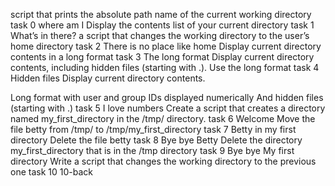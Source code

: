 script that prints the absolute path name of the current working directory
task 0 where am I
Display the contents list of your current directory
task 1 What’s in there?
a script that changes the working directory to the user’s home directory
task 2 There is no place like home
Display current directory contents in a long format
task 3 The long format
Display current directory contents, including hidden files (starting with .). Use the long format
task 4 Hidden files
Display current directory contents.

Long format
with user and group IDs displayed numerically
And hidden files (starting with .)
task 5  I love numbers
Create a script that creates a directory named my_first_directory in the /tmp/ directory.
task 6 Welcome
Move the file betty from /tmp/ to /tmp/my_first_directory
task 7 Betty in my first directory
Delete the file betty
task 8 Bye bye Betty
Delete the directory my_first_directory that is in the /tmp directory
task 9 Bye bye My first directory
Write a script that changes the working directory to the previous one
task 10 10-back
